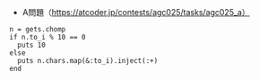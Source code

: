 - A問題（https://atcoder.jp/contests/agc025/tasks/agc025_a）
```
n = gets.chomp
if n.to_i % 10 == 0
  puts 10
else
  puts n.chars.map(&:to_i).inject(:+)
end
```
